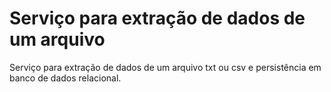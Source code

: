 # Serviço para extração de dados de um arquivo
Serviço para extração de dados de um arquivo txt ou csv e persistência em banco de dados relacional.
